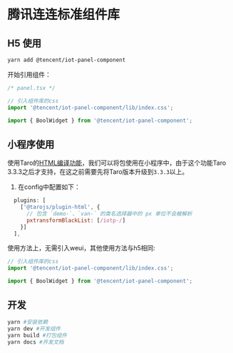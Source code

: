 # 腾讯连连标准组件库
## H5 使用

```bash
yarn add @tencent/iot-panel-component
```

开始引用组件：

```ts
/* panel.tsx */

// 引入组件库的css
import '@tencent/iot-panel-component/lib/index.css';

import { BoolWidget } from '@tencent/iot-panel-component';
```



## 小程序使用

使用Taro的[HTML编译功能](https://taro-docs.jd.com/taro/docs/use-h5)，我们可以将包使用在小程序中，由于这个功能Taro 3.3.3之后才支持，在这之前需要先将Taro版本升级到`3.3.3`以上。

1. 在config中配置如下：

```js
  plugins: [
    ['@tarojs/plugin-html', {
      // 包含 `demo-`、`van-` 的类名选择器中的 px 单位不会被解析
      pxtransformBlackList: [/iotp-/]
    }]
  ],
```

使用方法上，无需引入weui，其他使用方法与h5相同:

```ts
// 引入组件库的css
import '@tencent/iot-panel-component/lib/index.css';

import { BoolWidget } from '@tencent/iot-panel-component';

```

## 开发

```bash
yarn #安装依赖
yarn dev #开发组件
yarn build #打包组件
yarn docs #开发文档
```

